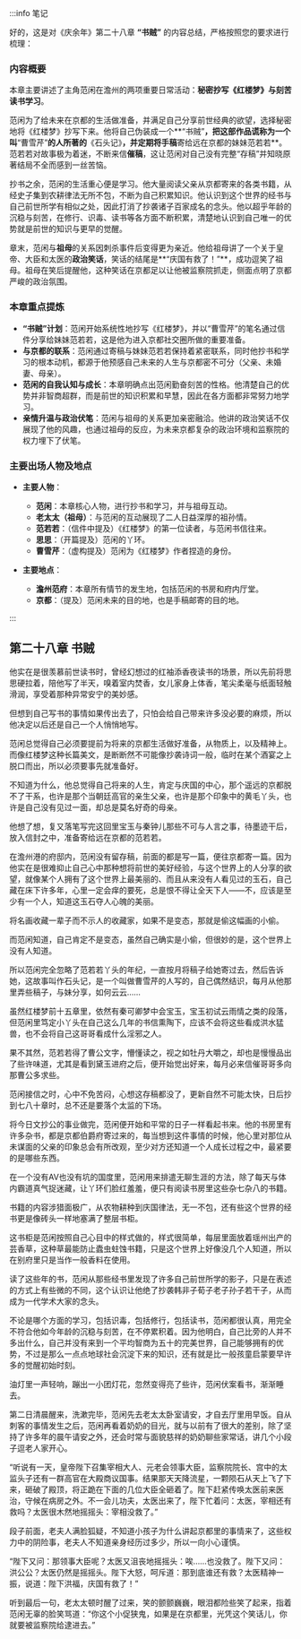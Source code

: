 :::info 笔记

好的，这是对《庆余年》第二十八章 **“书贼”** 的内容总结，严格按照您的要求进行梳理：

### 内容概要

本章主要讲述了主角范闲在澹州的两项重要日常活动：**秘密抄写《红楼梦》**与**刻苦读书学习**。

范闲为了给未来在京都的生活做准备，并满足自己分享前世经典的欲望，选择秘密地将《红楼梦》抄写下来。他将自己伪装成一个**“书贼”**，把这部作品谎称为一个叫**“曹雪芹”**的人所著的**《石头记》**，并定期将手稿**寄给远在京都的妹妹范若若**。范若若对故事极为着迷，不断来信**催稿**，这让范闲对自己没有完整“存稿”并知晓原著结局不全而感到一丝苦恼。

抄书之余，范闲的生活重心便是学习。他大量阅读父亲从京都寄来的各类书籍，从经史子集到农耕律法无所不包，不断为自己积累知识。他认识到这个世界的经书与自己前世所学有相似之处，因此打消了抄袭诸子百家成名的念头。他以超乎年龄的沉稳与刻苦，在修行、识毒、读书等各方面不断积累，清楚地认识到自己唯一的优势就是前世的知识与更早的觉醒。

章末，范闲与**祖母**的关系因刺杀事件后变得更为亲近。他给祖母讲了一个关于皇帝、大臣和太医的**政治笑话**，笑话的结尾是**“庆国有救了！”**，成功逗笑了祖母。祖母在笑后提醒他，这种笑话在京都足以让他被监察院抓走，侧面点明了京都严峻的政治氛围。

### 本章重点提炼

*   **“书贼”计划**：范闲开始系统性地抄写《红楼梦》，并以“曹雪芹”的笔名通过信件分享给妹妹范若若，这是他为进入京都社交圈所做的重要准备。
*   **与京都的联系**：范闲通过寄稿与妹妹范若若保持着紧密联系，同时他抄书和学习的根本动机，都源于他预感自己未来的人生与京都密不可分（父亲、未婚妻、母亲）。
*   **范闲的自我认知与成长**：本章明确点出范闲勤奋刻苦的性格。他清楚自己的优势并非智商超群，而是前世的知识积累和早慧，因此在各方面都非常努力地学习。
*   **亲情升温与政治伏笔**：范闲与祖母的关系更加亲密融洽。他讲的政治笑话不仅展现了他的风趣，也通过祖母的反应，为未来京都复杂的政治环境和监察院的权力埋下了伏笔。

### 主要出场人物及地点

*   **主要人物**：
    *   **范闲**：本章核心人物，进行抄书和学习，并与祖母互动。
    *   **老太太（祖母）**：与范闲的互动展现了二人日益深厚的祖孙情。
    *   **范若若**：（信件中提及）《红楼梦》的第一位读者，与范闲书信往来。
    *   **思思**：（开篇提及）范闲的丫环。
    *   **曹雪芹**：（虚构提及）范闲为《红楼梦》作者捏造的身份。

*   **主要地点**：
    *   **澹州范府**：本章所有情节的发生地，包括范闲的书房和府内厅堂。
    *   **京都**：（提及）范闲未来的目的地，也是手稿邮寄的目的地。

:::

## 第二十八章 **书贼**

他实在是很羡慕前世读书时，曾经幻想过的红袖添香夜读书的场景，所以先前将思思硬拉着，陪他写了半天，嗅着室内焚香，女儿家身上体香，笔尖柔毫与纸面轻触滑润，享受着那种异常安宁的美妙感。

但想到自己写书的事情如果传出去了，只怕会给自己带来许多没必要的麻烦，所以他决定以后还是自己一个人悄悄地写。

范闲总觉得自己必须要提前为将来的京都生活做好准备，从物质上，以及精神上。而像红楼梦这种长篇美文，是断断然不可能像抄袭诗词一般，临时在某个酒宴之上脱口而出，所以必须要事先就准备好。

不知道为什么，他总觉得自己将来的人生，肯定与庆国的中心，那个遥远的京都脱不了干系，也许是那个当朝廷高官的亲生父亲，也许是那个印象中的黄毛丫头，也许是自己没有见过一面，却总是莫名好奇的母亲。

他想了想，复又落笔写完这回里宝玉与秦钟儿那些不可与人言之事，待墨迹干后，放入信封之中，准备寄给远在京都的范若若。

在澹州港的府邸内，范闲没有留存稿，前面的都是写一篇，便往京都寄一篇。因为他实在是很难抑止自己心中那种想将前世的美好经验，与这个世界上的人分享的欲望，就像某个人拥有了这个世界上最美丽的、而且从来没有人看见过的玉石，自己藏在床下许多年，心里一定会痒的要死，总是恨不得让全天下人——不，应该是至少有一个人，知道这玉石夺人心魄的美丽。

将名画收藏一辈子而不示人的收藏家，如果不是变态，那就是偷这幅画的小偷。

而范闲知道，自己肯定不是变态，虽然自己确实是小偷，但很妙的是，这个世界上没有人知道。

所以范闲完全忽略了范若若丫头的年纪，一直按月将稿子给她寄过去，然后告诉她，这故事叫作石头记，是一个叫做曹雪芹的人写的，自己偶然结识，每月从他那里弄些稿子，与妹分享，如何云云……

虽然红楼梦前十五章里，依然有秦可卿梦中会宝玉，宝玉初试云雨情之类的段落，但范闲里笃定小丫头在自己这么几年的书信熏陶下，应该不会将这些看成洪水猛兽，也不会将自己这哥哥看成什么淫邪之人。

果不其然，范若若得了曹公文字，懵懂读之，视之如牡丹大嚼之，却也是慢慢品出了些许味道，尤其是看到黛玉进府之后，便开始觉出好来，每月必来信催哥哥多向那曹公多求些。

范闲接信之时，心中不免苦闷，心想这存稿都没了，更新自然不可能太快，日后抄到七八十章时，总不还是要落个太监的下场。

将今日文抄公的事业做完，范闲便开始和平常的日子一样看起书来。他的书房里有许多杂书，都是京都伯爵府寄过来的，每当想到这件事情的时候，他心里对那位从未谋面的父亲的印象总会有所改观，至少对方还知道一个人成长过程之中，最紧要的是哪些东西。

在一个没有AV也没有坑的国度里，范闲用来排遣无聊生涯的方法，除了每天与体内霸道真气捉迷藏，让丫环们脸红羞羞，便只有阅读书房里这些杂七杂八的书籍。

书籍的内容涉猎面极广，从农物耕种到庆国律法，无一不包，还有些这个世界的经书更是像砖头一样地塞满了整层书柜。

这书柜是范闲按照自己心目中的样式做的，样式很简单，每层里面放着瑶州出产的芸香草，这种草最能防止蠹虫蛀蚀书籍，只是这个世界上好像没几个人知道，所以在别府里只是当作一般香料在使用。

读了这些年的书，范闲从那些经书里发现了许多自己前世所学的影子，只是在表述的方式上有些微的不同，这个认识让他绝了抄袭韩非子荀子老子孙子若干子，从而成为一代学术大家的念头。

不论是哪个方面的学习，包括识毒，包括修行，包括读书，范闲都很认真，用完全不符合他如今年龄的沉稳与刻苦，在不停累积着。因为他明白，自己比旁的人并不多出什么，自己并没有来到一个平均智商为五十的完美世界，自己能够拥有的优势，不过是那么一点点地球社会沉淀下来的知识，还有就是比一般孩童启蒙要早许多的觉醒初始时刻。

油灯里一声轻响，蹦出一小团灯花，忽然变得亮了些许，范闲伏案看书，渐渐睡去。

第二日清晨醒来，洗漱完毕，范闲先去老太太卧室请安，才自去厅里用早饭。自从刺客的事情发生之后，范闲再看着奶奶的目光，就与以前有了很大的差别，除了坚持了许多年的晨午请安之外，还会时常与面貌慈祥的奶奶聊些家常话，讲几个小段子逗老人家开心。

“听说有一天，皇帝陛下召集宰相大人、元老会领事大臣，监察院院长、宫中的太监头子还有一群高官在大殿商议国事。结果那天天降流星，一颗陨石从天上飞了下来，砸破了殿顶，将正跪在下面的几位大臣全砸着了。陛下赶紧传唤太医前来医治，守候在病房之外。不一会儿功夫，太医出来了，陛下忙着问：太医，宰相还有救吗？太医很木然地摇摇头：宰相没救了。”

段子前面，老夫人满脸狐疑，不知道小孩子为什么讲起京都里的事情来了，这些权力中的阴险事，老夫人不知道亲身经历过多少，所以一向小心谨慎。

“陛下又问：那领事大臣呢？太医又沮丧地摇摇头：唉……也没救了。陛下又问：洪公公？太医仍然是摇摇头。陛下大怒，呵斥道：那到底谁还有救？太医精神一振，说道：陛下洪福，庆国有救了！”

听到最后一句，老太太顿时醒了过来，笑的颤颤巍巍，眼泪都险些笑了起来，指着范闲无辜的脸笑骂道：“你这个小促狭鬼，如果是在京都里，光凭这个笑话儿，你就要被监察院给逮进去。”

